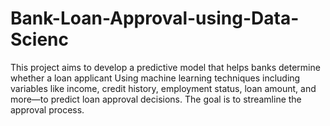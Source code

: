 # Bank-Loan-Approval-using-Data-Scienc
This project aims to develop a predictive model that helps banks determine whether a loan applicant Using machine learning techniques including variables like income, credit history, employment status, loan amount, and more—to predict loan approval decisions. The goal is to streamline the approval process.
